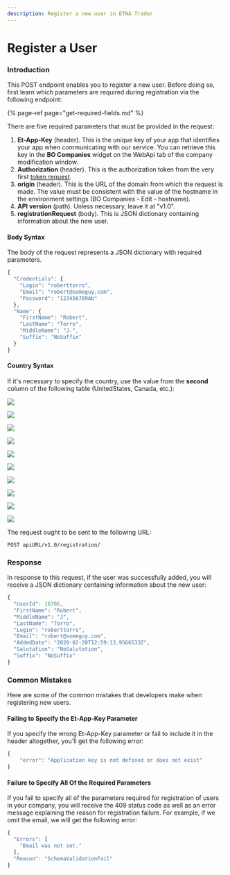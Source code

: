 ```yaml
---
description: Register a new user in ETNA Trader
---
```


# Register a User

### Introduction

This POST endpoint enables you to register a new user. Before doing so, first learn which parameters are required during registration via the following endpoint:

{% page-ref page="get-required-fields.md" %}

There are five required parameters that must be provided in the request:

1. **Et-App-Key** \(header\). This is the unique key of your app that identifies your app when communicating with our service. You can retrieve this key in the **BO Companies** widget on the WebApi tab of the company modification window.
2. **Authorization** \(header\). This is the authorization token from the very first [token request](https://github.com/etnatrader/brokerHelp/tree/71413a5ba46dc7f36c6b6a1efe3b529c20afcd6d/rest-api/trading-api/authentication/requesting-tokens/README.md).
3. **origin** \(header\). This is the URL of the domain from which the request is made. The value must be consistent with the value of the hostname in the environment settings \(BO Companies - Edit - hostname\).
4. **API version** \(path\). Unless necessary, leave it at "v1.0".
5. **registrationRequest** \(body\). This is JSON dictionary containing information about the new user.

#### Body Syntax

The body of the request represents a JSON dictionary with required parameters.

```javascript
{
  "Credentials": {
    "Login": "roberttorro",
    "Email": "robert@someguy.com",
    "Password": "123456789Ab"
  },
  "Name": {
    "FirstName": "Robert",
    "LastName": "Torro",
    "MiddleName": "J.",
    "Suffix": "NoSuffix"
  }
}
```

#### Country Syntax

If it's necessary to specify the country, use the value from the **second** column of the following table \(UnitedStates, Canada, etc.\):

![](../../../.gitbook/assets/screenshot-2020-08-18-at-15.56.21.png)

![](../../../.gitbook/assets/screenshot-2020-08-18-at-15.56.28.png)

![](../../../.gitbook/assets/screenshot-2020-08-18-at-15.56.38.png)

![](../../../.gitbook/assets/screenshot-2020-08-18-at-15.56.44.png)

![](../../../.gitbook/assets/screenshot-2020-08-18-at-15.56.49.png)

![](../../../.gitbook/assets/screenshot-2020-08-18-at-15.56.55.png)

![](../../../.gitbook/assets/screenshot-2020-08-18-at-15.57.02.png)

![](../../../.gitbook/assets/screenshot-2020-08-18-at-15.57.07.png)

![](../../../.gitbook/assets/screenshot-2020-08-18-at-15.57.14.png)

![](../../../.gitbook/assets/screenshot-2020-08-18-at-15.57.18.png)

The request ought to be sent to the following URL:

```text
POST apiURL/v1.0/registration/
```

### Response

In response to this request, if the user was successfully added, you will receive a JSON dictionary containing information about the new user:

```javascript
{
  "UserId": 16786,
  "FirstName": "Robert",
  "MiddleName": "J",
  "LastName": "Torro",
  "Login": "roberttorro",
  "Email": "robert@someguy.com",
  "AddedDate": "2020-02-20T12:59:13.9566533Z",
  "Salutation": "NoSalutation",
  "Suffix": "NoSuffix"
}
```

### Common Mistakes

Here are some of the common mistakes that developers make when registering new users.

#### Failing to Specify the Et-App-Key Parameter

If you specify the wrong Et-App-Key parameter or fail to include it in the header altogether, you'll get the following error:

```javascript
{
    "error": "Application key is not defined or does not exist"
}
```

#### Failure to Specify All Of the Required Parameters

If you fail to specify all of the parameters required for registration of users in your company, you will receive the 409 status code as well as an error message explaining the reason for registration failure. For example, if we omit the email, we will get the following error:

```javascript
{
  "Errors": [
    "Email was not set."
  ],
  "Reason": "SchemaValidationFail"
}
```

